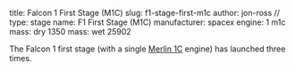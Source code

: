 title: Falcon 1 First Stage (M1C)
slug: f1-stage-first-m1c
author: jon-ross
//
type: stage
name: F1 First Stage (M1C)
manufacturer: spacex
engine: 1 m1c
mass: dry 1350
mass: wet 25902

The Falcon 1 first stage (with a single [Merlin 1C](term) engine) has
launched three times.
